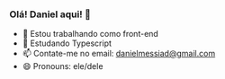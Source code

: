 ### Olá! Daniel aqui! 👋

- 🔭 Estou trabalhando como front-end
- 🌱 Estudando Typescript
- 📫 Contate-me no email: danielmessiad@gmail.com
- 😄 Pronouns: ele/dele
